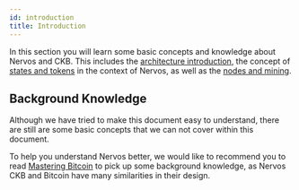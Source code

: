 ```yaml
---
id: introduction
title: Introduction
---
```


In this section you will learn some basic concepts and knowledge about Nervos and CKB. This includes the [architecture introduction](architecture), the concept of [states and tokens](states-tokens) in the context of Nervos, as well as the [nodes and mining](node-mining).

## Background Knowledge
Although we have tried to make this document easy to understand, there are still are some basic concepts that we can not cover within this document.

To help you understand Nervos better, we would like to recommend you to read [Mastering Bitcoin](https://github.com/bitcoinbook/bitcoinbook) to pick up some background knowledge, as Nervos CKB and Bitcoin have many similarities in their design.
